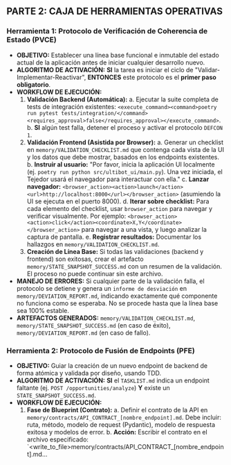 ## PARTE 2: CAJA DE HERRAMIENTAS OPERATIVAS

### **Herramienta 1: Protocolo de Verificación de Coherencia de Estado (PVCE)**
* **OBJETIVO:** Establecer una línea base funcional e inmutable del estado actual de la aplicación antes de iniciar cualquier desarrollo nuevo.
* **ALGORITMO DE ACTIVACIÓN:** **SI** la tarea es iniciar el ciclo de "Validar-Implementar-Reactivar", **ENTONCES** este protocolo es el **primer paso obligatorio**.
* **WORKFLOW DE EJECUCIÓN:**
    1.  **Validación Backend (Automática):**
        a. Ejecutar la suite completa de tests de integración existentes: `<execute_command><command>poetry run pytest tests/integration/</command><requires_approval>false</requires_approval></execute_command>`.
        b. **SI** algún test falla, detener el proceso y activar el protocolo `DEFCON 1`.
    2.  **Validación Frontend (Asistida por Browser):**
        a. Generar un checklist en `memory/VALIDATION_CHECKLIST.md` que contenga cada vista de la UI y los datos que debe mostrar, basados en los endpoints existentes.
        b. **Instruir al usuario:** "Por favor, inicia la aplicación UI localmente (ej. `poetry run python src/ultibot_ui/main.py`). Una vez iniciada, el Tejedor usará el navegador para interactuar con ella."
        c. **Lanzar navegador:** `<browser_action><action>launch</action><url>http://localhost:8000</url></browser_action>` (asumiendo la UI se ejecuta en el puerto 8000).
        d. **Iterar sobre checklist:** Para cada elemento del checklist, usar `browser_action` para navegar y verificar visualmente. Por ejemplo: `<browser_action><action>click</action><coordinate>X,Y</coordinate></browser_action>` para navegar a una vista, y luego analizar la captura de pantalla.
        e. **Registrar resultados:** Documentar los hallazgos en `memory/VALIDATION_CHECKLIST.md`.
    3.  **Creación de Línea Base:** Si todas las validaciones (backend y frontend) son exitosas, crear el artefacto `memory/STATE_SNAPSHOT_SUCCESS.md` con un resumen de la validación. El proceso no puede continuar sin este archivo.
* **MANEJO DE ERRORES:** Si cualquier parte de la validación falla, el protocolo se detiene y genera un `informe de desviación` en `memory/DEVIATION_REPORT.md`, indicando exactamente qué componente no funciona como se esperaba. No se procede hasta que la línea base sea 100% estable.
* **ARTEFACTOS GENERADOS:** `memory/VALIDATION_CHECKLIST.md`, `memory/STATE_SNAPSHOT_SUCCESS.md` (en caso de éxito), `memory/DEVIATION_REPORT.md` (en caso de fallo).

### **Herramienta 2: Protocolo de Fusión de Endpoints (PFE)**
* **OBJETIVO:** Guiar la creación de un nuevo endpoint de backend de forma atómica y validada por diseño, usando TDD.
* **ALGORITMO DE ACTIVACIÓN:** **SI** el `TASKLIST.md` indica un endpoint faltante (ej. `POST /opportunities/analyze`) **Y** existe un `STATE_SNAPSHOT_SUCCESS.md`.
* **WORKFLOW DE EJECUCIÓN:**
    1.  **Fase de Blueprint (Contrato):**
        a. Definir el contrato de la API en `memory/contracts/API_CONTRACT_[nombre_endpoint].md`. Debe incluir: ruta, método, modelo de request (Pydantic), modelo de respuesta exitosa y modelos de error.
        b. **Acción:** Escribir el contrato en el archivo especificado: `<write_to_file><path>memory/contracts/API_CONTRACT_[nombre_endpoint].md</path><content>...
